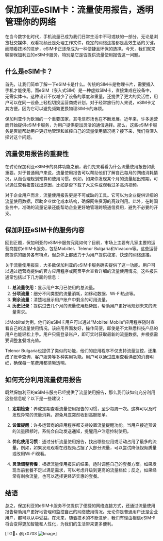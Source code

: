 # 保加利亚eSIM卡：流量使用报告，透明管理你的网络

在当今数字化时代，手机流量已成为我们日常生活中不可或缺的一部分。无论是浏览社交媒体、观看视频还是处理工作文件，稳定的网络连接都是高效生活的关键。而随着技术的进步，eSIM卡正逐渐成为一种便捷且环保的选择。今天，我们就来聊聊保加利亚的eSIM卡服务，特别是它是否提供流量使用报告这一问题。

## 什么是eSIM卡？

首先，让我们简单了解一下eSIM卡是什么。传统的SIM卡是物理卡片，需要插入手机才能使用。而eSIM（嵌入式SIM）是一种虚拟SIM卡，直接集成在设备中，无需实体卡。这种设计不仅减少了设备的厚度和重量，还提供了更大的灵活性，用户可以在同一设备上轻松切换运营商或计划。对于经常旅行的人来说，eSIM卡尤其方便，因为它可以避免频繁更换物理SIM卡的麻烦。

保加利亚作为欧洲的一个重要国家，其电信市场也在不断发展。近年来，许多运营商开始提供eSIM卡服务，为用户提供更加灵活的通信选择。那么，这些eSIM卡服务是否能帮助用户更好地管理和监控自己的流量使用情况呢？接下来，我们将深入探讨这个问题。

## 流量使用报告的重要性

在讨论保加利亚eSIM卡的具体功能之前，我们先来看看为什么流量使用报告如此重要。对于普通用户来说，流量使用报告可以帮助他们了解自己每月的网络消耗情况，从而合理规划预算和使用习惯。例如，如果你发现某个月的流量超出预期，可以通过查看报告找出原因，比如是否下载了大文件或观看过多高清视频。

对于企业用户而言，流量使用报告更是不可或缺的工具。它可以为企业提供详细的流量使用数据，帮助企业优化成本结构，确保网络资源的高效利用。此外，在跨国业务中，准确的流量记录还能帮助企业更好地管理跨境通信费用，避免不必要的开支。

## 保加利亚eSIM卡的服务内容

回到正题，保加利亚的eSIM卡服务究竟如何？目前，市场上主要有几家主要的运营商提供eSIM卡服务，包括Mobiltel、Telenor Bulgaria和Vivacom等。这些运营商提供的服务各有特点，但总体上都致力于为用户提供稳定、快速的网络连接。

关于流量使用报告，大多数保加利亚的eSIM卡服务确实提供了这一功能。用户可以通过运营商提供的官方应用程序或网页平台查看详细的流量使用情况。这些报告通常包括以下几方面的信息：

1. **总流量使用**：显示用户本月已使用的总流量。
2. **分项流量**：细分不同类型的流量消耗，如移动数据、Wi-Fi热点等。
3. **剩余流量**：清楚地展示用户账户中剩余的可用流量。
4. **历史记录**：提供过去几个月的流量使用趋势图，帮助用户更好地规划未来的流量需求。

以Mobiltel为例，他们的eSIM卡用户可以通过“Mobiltel Mobile”应用程序随时查看自己的流量使用情况。该应用界面友好，操作简便，即使是不太熟悉科技产品的用户也能轻松上手。用户只需登录账户，即可实时获取最新的流量数据，并根据需要调整套餐或充值。

Telenor Bulgaria也提供了类似的功能，他们的应用程序不仅支持流量监控，还集成了账单查询、客户服务等多种实用功能。用户可以通过应用查看详细的消费明细，确保每一笔费用都清晰透明。

## 如何充分利用流量使用报告

既然保加利亚的eSIM卡服务已经提供了流量使用报告，那么我们该如何充分利用这些信息呢？以下是一些建议：

1. **定期检查**：养成定期查看流量使用报告的习惯，至少每周一次。这样可以及时发现异常的流量消耗，避免月底突然收到高额账单。
   
2. **设置提醒**：许多运营商的应用程序都支持设置流量提醒功能。当用户接近预设的流量限额时，系统会自动发送通知，提醒用户注意控制使用。

3. **优化使用习惯**：通过分析流量使用报告，找出哪些应用或活动占用了最多的流量。例如，如果发现观看在线视频占据了大部分流量，可以尝试降低视频质量或改用Wi-Fi观看。

4. **灵活调整套餐**：根据流量使用报告的结果，适时调整自己的套餐方案。如果发现当前套餐不足以满足需求，可以考虑升级到更高的流量档位；反之，如果经常有剩余流量，也可以选择更经济实惠的套餐。

## 结语

总之，保加利亚的eSIM卡服务不仅提供了便捷的网络连接方式，还通过流量使用报告帮助用户更好地管理和监控自己的网络使用情况。无论你是普通用户还是企业用户，都可以从中受益。在未来，随着技术的不断进步，我们有理由相信eSIM卡将会变得更加智能和人性化，为我们的生活带来更多便利。

[TG💪+ @jx0703 ![Image](https://github.com/user-attachments/assets/dbca1d08-cadb-493c-b0ec-ad6f7a83f270)]